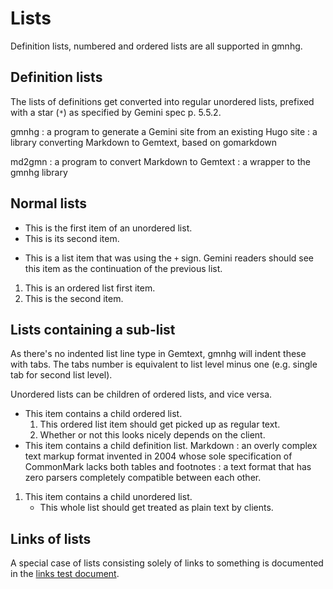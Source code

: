 # Lists

Definition lists, numbered and ordered lists are all supported in gmnhg.

## Definition lists

The lists of definitions get converted into regular unordered lists,
prefixed with a star (`*`) as specified by Gemini spec p. 5.5.2.

gmnhg
: a program to generate a Gemini site from an existing Hugo site
: a library converting Markdown to Gemtext, based on gomarkdown

md2gmn
: a program to convert Markdown to Gemtext
: a wrapper to the gmnhg library

## Normal lists

* This is the first item of an unordered list.
* This is its second item.

+ This is a list item that was using the `+` sign. Gemini readers should
  see this item as the continuation of the previous list.

1. This is an ordered list first item.
2. This is the second item.

## Lists containing a sub-list

As there's no indented list line type in Gemtext, gmnhg will indent
these with tabs. The tabs number is equivalent to list level minus one
(e.g. single tab for second list level).

Unordered lists can be children of ordered lists, and vice versa.

* This item contains a child ordered list.
    1. This ordered list item should get picked up as regular text.
    2. Whether or not this looks nicely depends on the client.
* This item contains a child definition list.
    Markdown
    : an overly complex text markup format invented in 2004 whose sole
    specification of CommonMark lacks both tables and footnotes
    : a text format that has zero parsers completely compatible between
    each other.

1. This item contains a child unordered list.
    * This whole list should get treated as plain text by clients.

## Links of lists

A special case of lists consisting solely of links to something is
documented in the [links test document](links.md).
